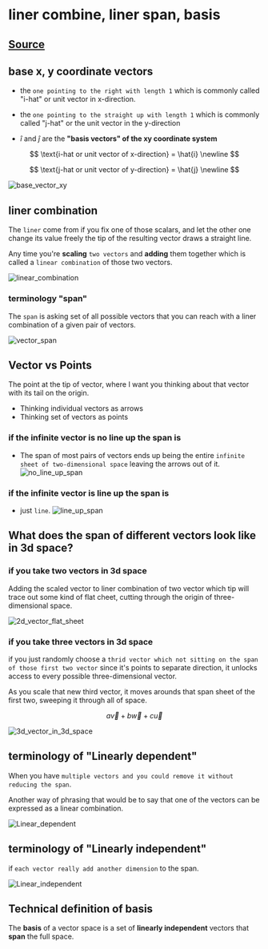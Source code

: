 # liner combine, liner span, basis

## [Source](https://www.youtube.com/watch?v=k7RM-ot2NWY&list=PLZHQObOWTQDPD3MizzM2xVFitgF8hE_ab&index=2&ab_channel=3Blue1Brown)

## base x, y coordinate vectors

- the `one pointing to the right with length 1` which is commonly called "i-hat" or unit vector in x-direction.

- the `one pointing to the straight up with length 1` which is commonly called "j-hat" or the unit vector in the y-direction

- $\hat{i}$ and  $\hat{j}$ are the **"basis vectors" of the xy coordinate system**

$$
\text{i-hat or unit vector of x-direction} = \hat{i} \newline
$$

$$
\text{j-hat or unit vector of y-direction} = \hat{j} \newline
$$

![base_vector_xy](../asset/base_x_y_vector.drawio.svg)

## liner combination

The `liner` come from if you fix one of those scalars, and let the other one change its value freely the tip of the resulting vector draws a straight line.

Any time you're **scaling** `two vectors` and **adding** them together which is called a `linear combination` of those two vectors.

![linear_combination](../asset//linear_combination.drawio.svg)

### terminology "span"

The `span` is asking set of all possible vectors that you can reach with a liner combination of a given pair of vectors.

![vector_span](../asset/vector_span.drawio.svg)

## Vector vs Points

The point at the tip of vector, where I want you thinking about that vector with its tail on the origin.

- Thinking individual vectors as arrows
- Thinking set of vectors as points

### if the infinite vector is no line up the span is

- The span of most pairs of vectors ends up being the entire `infinite sheet of two-dimensional space` leaving the arrows out of it.
![no_line_up_span](../asset//no_line_up_vector.drawio.svg)

### if the infinite vector is line up the span is

- just `line`.
![line_up_span](../asset/line_up_vector.drawio.svg)

## What does the span of different vectors look like in 3d space?

### if you take two vectors in 3d space

Adding the scaled vector to liner combination of two vector which tip will trace out some kind of flat cheet, cutting through the origin of three-dimensional space.

![2d_vector_flat_sheet](../asset/3d_2vector_flat_sheet.drawio.svg)

### if you take three vectors in 3d space

if you just randomly choose a `thrid vector which not sitting on the span of those first two vector` since it's points to separate direction, it unlocks access to every possible three-dimensional vector.

As you scale that new third vector, it moves arounds that span sheet of the first two, sweeping it through all of space.

$$
a\overrightarrow{v} + b\overrightarrow{w} + c\overrightarrow{u}
$$

![3d_vector_in_3d_space](../asset/3d_3vector.drawio.svg)

## terminology of "Linearly dependent"

When you have `multiple vectors and you could remove it without reducing the span`.

Another way of phrasing that would be to say that one of the vectors can be expressed as a linear combination.

![Linear_dependent](../asset//linear_dependent.drawio.svg)

## terminology of "Linearly independent"

if `each vector really add another dimension` to the span.

![Linear_independent](../asset//linear_indepenent.drawio.svg)

## Technical definition of basis

The **basis** of a vector space is a set of **linearly independent** vectors that **span** the full space.
